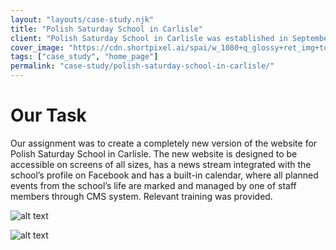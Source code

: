 ```yaml
---
layout: "layouts/case-study.njk"
title: "Polish Saturday School in Carlisle"
client: "Polish Saturday School in Carlisle was established in September 2012 and since then it has been educating children from Polish families living in Cumbria and Scotland. Jarosław Jakubiak, founder of VISTULA association who’s behind Polish Saturday School project just recently had won prestige award from Diverse Cumbria organisation in recognition of his success in the award category “Educational Champion”. Exactly for leading this project! How cool is that?"
cover_image: "https://cdn.shortpixel.ai/spai/w_1080+q_glossy+ret_img+to_webp/https://www.behoofstudio.co.uk/wp-content/uploads/2019/05/szko%C5%82a-sobotnia-mockup.jpg"
tags: ["case_study", "home_page"]
permalink: "case-study/polish-saturday-school-in-carlisle/"
---
```


# Our Task

Our assignment was to create a completely new version of the website for Polish Saturday School in Carlisle. The new website is designed to be accessible on screens of all sizes, has a news stream integrated with the school’s profile on Facebook and has a built-in calendar, where all planned events from the school’s life are marked and managed by one of staff members through CMS system. Relevant training was provided.

![alt text](https://cdn.shortpixel.ai/spai/w_1100+q_glossy+ret_img+to_webp/https://www.behoofstudio.co.uk/wp-content/uploads/2019/05/szko%C5%82a-sobotnia.jpg "Polish Saturday School in Carlisle Website Mockup 1")

![alt text](https://cdn.shortpixel.ai/spai/w_1080+q_glossy+ret_img+to_webp/https://www.behoofstudio.co.uk/wp-content/uploads/2019/05/vistula-school-desktop2.jpg "Polish Saturday School in Carlisle Website Mockup 2")
